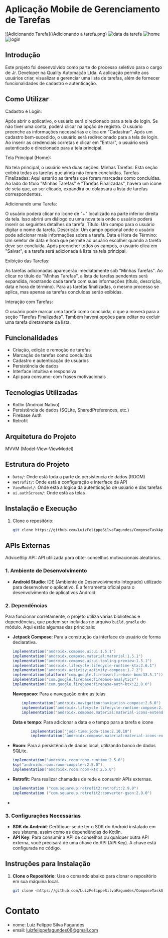 # Aplicação Mobile de Gerenciamento de Tarefas
![Adicionando Tarefa](/Adicionando a tarefa.png)
![data da tarefa](/data_tarefa.png)
![home](/home.png)
![login](/login.png)
## Introdução

Este projeto foi desenvolvido como parte do processo seletivo para o cargo de Jr. Developer na Quality Automação Ltda. A aplicação permite aos usuários criar, visualizar e gerenciar uma lista de tarefas, além de fornecer funcionalidades de cadastro e autenticação.

## Como Utilizar
Cadastro e Login:

Após abrir o aplicativo, o usuário será direcionado para a tela de login. Se não tiver uma conta, poderá clicar na opção de registro.
O usuário preenche as informações necessárias e clica em "Cadastrar".
Após um cadastro bem-sucedido, o usuário será redirecionado para a tela de login.
Ao inserir as credenciais corretas e clicar em "Entrar", o usuário será autenticado e direcionado para a tela principal.

Tela Principal (Home):

Na tela principal, o usuário verá duas seções:
Minhas Tarefas: Esta seção exibirá todas as tarefas que ainda não foram concluídas.
Tarefas Finalizadas: Aqui estarão as tarefas que foram marcadas como concluídas.
Ao lado do título "Minhas Tarefas" e "Tarefas Finalizadas", haverá um ícone de seta que, ao ser clicado, expandirá ou colapsará a lista de tarefas correspondentes.

Adicionando uma Tarefa:

O usuário poderá clicar no ícone de "+" localizado na parte inferior direita da tela.
Isso abrirá um diálogo ou uma nova tela onde o usuário poderá inserir os seguintes detalhes da tarefa:
Título: Um campo para o usuário digitar o nome da tarefa.
Descrição: Um campo opcional onde o usuário pode adicionar mais informações sobre a tarefa.
Data e Hora de Término: Um seletor de data e hora que permite ao usuário escolher quando a tarefa deve ser concluída.
Após preencher todos os campos, o usuário clica em "Salvar", e a tarefa será adicionada à lista na tela principal.

Exibição das Tarefas:

As tarefas adicionadas aparecerão imediatamente sob "Minhas Tarefas".
Ao clicar no título de "Minhas Tarefas", a lista de tarefas pendentes será expandida, mostrando cada tarefa com suas informações (título, descrição, data e hora de término).
Para as tarefas finalizadas, o mesmo processo se aplica, mas apenas as tarefas concluídas serão exibidas.

Interação com Tarefas:

O usuário pode marcar uma tarefa como concluída, o que a moverá para a seção "Tarefas Finalizadas".
Também haverá opções para editar ou excluir uma tarefa diretamente da lista.

## Funcionalidades

- Criação, edição e remoção de tarefas
- Marcação de tarefas como concluídas
- Cadastro e autenticação de usuários
- Persistência de dados
- Interface intuitiva e responsiva
- Api para consumo: com frases motivacionais 

## Tecnologias Utilizadas

- Kotlin (Android Nativo)
- Persistência de dados (SQLite, SharedPreferences, etc.)
- Firebase Auth
- Retrofit

## Arquitetura do Projeto
 MVVM (Model-View-ViewModel)

## Estrutura do Projeto

- `Data/`: Onde está toda a parte de persistencia de dados (ROOM)
- `Retrofit/`: Onde está a configuração e interface da API
- `ViewModel/`: Onde está a logica da autenticação de usuario e das tarefas
- `ui.authScreen/`: Onde está as telas 

## Instalação e Execução

1. Clone o repositório:
   ```bash
   git clone https://github.com/LuizFelippeSilvaFagundes/ComposeTaskAppAndroid.git

## APIs Externas

AdviceSlip API: API utilizada para obter conselhos motivacionais aleatórios.

### 1. Ambiente de Desenvolvimento
- **Android Studio**: IDE (Ambiente de Desenvolvimento Integrado) utilizado para desenvolver o aplicativo. É a ferramenta oficial para o desenvolvimento de aplicativos Android.

### 2. Dependências

Para funcionar corretamente, o projeto utiliza várias bibliotecas e dependências, que podem ser incluídas no arquivo `build.gradle` do módulo. Aqui estão algumas das principais:

- **Jetpack Compose**: Para a construção da interface do usuário de forma declarativa.
    ```groovy
    implementation("androidx.compose.ui:ui:1.5.1")
    implementation("androidx.compose.material:material:1.5.1")
    implementation("androidx.compose.ui:ui-tooling-preview:1.5.1")
    implementation("androidx.lifecycle:lifecycle-runtime-ktx:2.6.1")
    implementation("androidx.activity:activity-compose:1.7.2")
    implementation(platform("com.google.firebase:firebase-bom:33.5.1"))
    implementation("com.google.firebase:firebase-analytics")
    implementation("com.google.firebase:firebase-auth-ktx:22.0.0")
    ```

    **Navegacao**: Para a navegação entre as telas
    ```groovy
        implementation("androidx.navigation:navigation-compose:2.6.0")
        implementation("androidx.lifecycle:lifecycle-runtime-compose:2.6.1") // Para integração com ViewModel
        implementation("androidx.compose.material:material-icons-extended:1.5.1")
    ```
    **Data e tempo**: Para adicionar a data e o tempo para a tarefa e icone
    ```groovy
            implementation("joda-time:joda-time:2.10.10")
            implementation("androidx.compose.material:material-icons-extended:1.5.1")
    ```

- **Room**: Para a persistência de dados local, utilizando banco de dados SQLite.
    ```groovy
    implementation("androidx.room:room-runtime:2.5.0")
    ksp("androidx.room:room-compiler:2.5.0")
    implementation("androidx.room:room-ktx:2.5.0")  
    ```
- **Retrofit**: Para realizar chamadas de rede e consumir APIs externas.
    ```groovy
    implementation ("com.squareup.retrofit2:retrofit:2.9.0")
    implementation ("com.squareup.retrofit2:converter-gson:2.9.0")

    ```
-
### 3. Configurações Necessárias

- **SDK do Android**: Certifique-se de ter o SDK do Android instalado em seu sistema, assim como as dependências do Kotlin.
- **API Key**: Para consumir a API de conselhos ou qualquer outra API externa, você precisará de uma chave de API (API Key). A chave está configurada no código.

## Instruções para Instalação

1. **Clone o Repositório**: Use o comando abaixo para clonar o repositório em sua máquina local.
   ```bash
   git clone <https://github.com/LuizFelippeSilvaFagundes/ComposeTaskAppAndroid.git>

# Contato
- nome: Luiz Felippe Silva Fagundes
- email: luizfelippefagundes06@gmail.com
